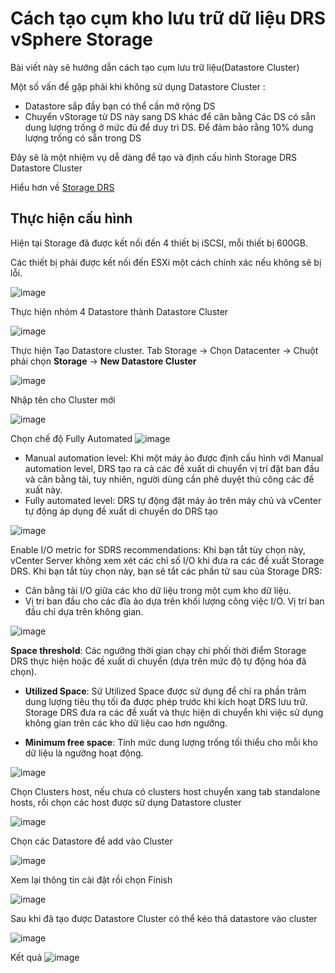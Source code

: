 # Cách tạo cụm kho lưu trữ dữ liệu DRS vSphere Storage
Bài viết này sẽ hướng dẫn cách tạo cụm lưu trữ liệu(Datastore Cluster) 

Một số vấn đề gặp phải khi không sử dụng Datastore Cluster :
* Datastore sắp đầy bạn có thể cần mở rộng DS
* Chuyển vStorage từ DS này sang DS khác để cân bằng Các DS có sẵn dung lượng trống ở mức đủ để duy trì DS. Để đảm bảo rằng 10% dung lượng trống có sẵn trong DS

Đây sẽ là một nhiệm vụ dễ dàng để tạo và định cấu hình Storage DRS Datastore Cluster

Hiểu hơn về [Storage DRS](/Docs/Storage-DRS-vmware.md)


## Thực hiện cấu hình

Hiện tại Storage đã được kết nối đến 4 thiết bị iSCSI, mỗi thiết bị 600GB.

Các thiết bị phải được kết nối đến ESXi một cách chính xác nếu không sẽ bị lỗi. 

![image](/images/Screenshot_208.png)


Thực hiện nhóm 4 Datastore thành Datastore Cluster

![image](/images/Screenshot_209.png)

Thực hiện Tạo Datastore cluster. Tab Storage -> Chọn Datacenter -> Chuột phải chọn **Storage** -> **New Datastore Cluster**

![image](/images/Screenshot_210.png)

Nhập tên cho Cluster mới

![image](/images/Screenshot_211.png)

Chọn chế độ Fully Automated
![image](/images/Screenshot_212.png)

* Manual automation level: Khi một máy ảo được định cấu hình với Manual automation level, DRS tạo ra cả các đề xuất di chuyển vị trí đặt ban đầu và cân bằng tải, tuy nhiên, người dùng cần phê duyệt thủ công các đề xuất này.
* Fully automated level: DRS tự động đặt máy ảo trên máy chủ và vCenter tự động áp dụng đề xuất di chuyển do DRS tạo

![image](/images/Screenshot_213.png)

Enable I/O metric for SDRS recommendations: Khi bạn tắt tùy chọn này, vCenter Server không xem xét các chỉ số I/O khi đưa ra các đề xuất Storage DRS. Khi bạn tắt tùy chọn này, bạn sẽ tắt các phần tử sau của Storage DRS:
* Cân bằng tải I/O giữa các kho dữ liệu trong một cụm kho dữ liệu.
* Vị trí ban đầu cho các đĩa ảo dựa trên khối lượng công việc I/O. Vị trí ban đầu chỉ dựa trên không gian.

![image](/images/Screenshot_214.png)


**Space threshold**: Các ngưỡng thời gian chạy chi phối thời điểm Storage DRS thực hiện hoặc đề xuất di chuyển (dựa trên mức độ tự động hóa đã chọn).
* **Utilized Space**: Sử Utilized Space được sử dụng để chỉ ra phần trăm dung lượng tiêu thụ tối đa được phép trước khi kích hoạt DRS lưu trữ. Storage DRS đưa ra các đề xuất và thực hiện di chuyển khi việc sử dụng không gian trên các kho dữ liệu cao hơn ngưỡng.

* **Minimum free space**: Tính mức dung lượng trống tối thiểu cho mỗi kho dữ liệu là ngưỡng hoạt động.

![image](/images/Screenshot_215.png)

Chọn Clusters host, nếu chưa có clusters host chuyển xang tab standalone hosts, rồi chọn các host được sử dụng Datastore cluster 

![image](/images/Screenshot_216.png)

Chọn các Datastore để add vào Cluster

![image](/images/Screenshot_217.png)

Xem lại thông tin cài đặt rồi chọn Finish

![image](/images/Screenshot_218.png)


Sau khi đã tạo được Datastore Cluster có thể kéo thả datastore vào cluster

![image](/images/Screenshot_219.png)

Kết quả 
![image](/images/Screenshot_220.png)
